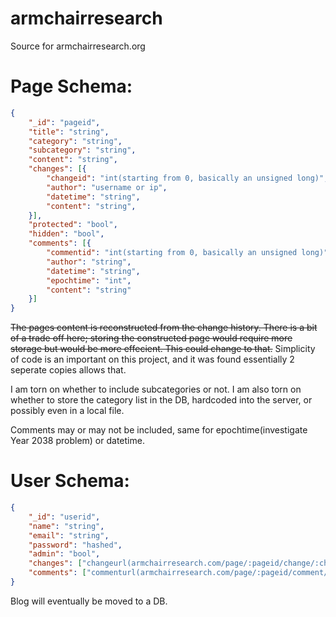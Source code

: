 # armchairresearch
Source for armchairresearch.org

# Page Schema:
```json
{
    "_id": "pageid",
    "title": "string",
    "category": "string",
    "subcategory": "string",
    "content": "string",
    "changes": [{
        "changeid": "int(starting from 0, basically an unsigned long)",
        "author": "username or ip",
        "datetime": "string",
        "content": "string",
    }],
    "protected": "bool",
    "hidden": "bool",
    "comments": [{
        "commentid": "int(starting from 0, basically an unsigned long)",
        "author": "string",
        "datetime": "string",
        "epochtime": "int",
        "content": "string"
    }]
}
```

~~The pages content is reconstructed from the change history.  There is a bit of a trade off here; storing the constructed page would require more storage but would be more effecient.  This could change to that.~~  Simplicity of code is an important on this project, and it was found essentially 2 seperate copies allows that.

I am torn on whether to include subcategories or not.  I am also torn on whether to store the category list in the DB, hardcoded into the server, or possibly even in a local file.

Comments may or may not be included, same for epochtime(investigate Year 2038 problem) or datetime.

# User Schema:
```json
{
    "_id": "userid",
    "name": "string",
    "email": "string",
    "password": "hashed",
    "admin": "bool",
    "changes": ["changeurl(armchairresearch.com/page/:pageid/change/:changeid)"],
    "comments": ["commenturl(armchairresearch.com/page/:pageid/comment/:commentid"]
}
``` 

Blog will eventually be moved to a DB.